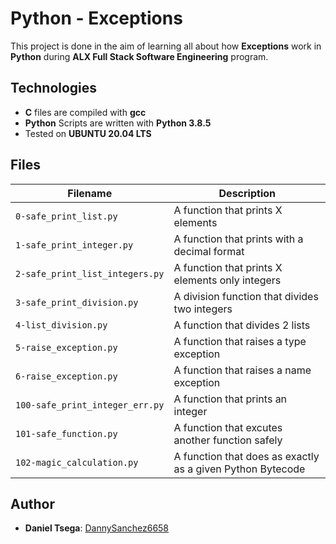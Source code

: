 # Python - Exceptions
This project is done in the aim of learning all about how **Exceptions** work in **Python** during **ALX Full Stack Software Engineering** program.


## Technologies
* **C** files are compiled with **gcc**
* **Python** Scripts are written with **Python 3.8.5**
* Tested on **UBUNTU 20.04 LTS**
## Files
| Filename    |  Description     |
| ------------| -----------------|
| ```0-safe_print_list.py ``` | A function that prints X elements |
| ```1-safe_print_integer.py ```  | A function that prints with a decimal format |
| ```2-safe_print_list_integers.py ``` | A function that prints X elements only integers|
| ```3-safe_print_division.py	 ``` | A division function that divides two integers |
| ```4-list_division.py ```  | A function that divides 2 lists  |
| ```5-raise_exception.py ``` | A function that raises a type exception |
| ```6-raise_exception.py ```  | A function that raises a name exception  |
| ```100-safe_print_integer_err.py	 ``` | A function that prints an integer |
| ```101-safe_function.py ``` | A function that excutes another function safely |
| ```102-magic_calculation.py ```   | A function that does as exactly as a given Python Bytecode  |
## Author
* **Daniel Tsega**: [DannySanchez6658](https://github.com/DannySanchez6658/)
